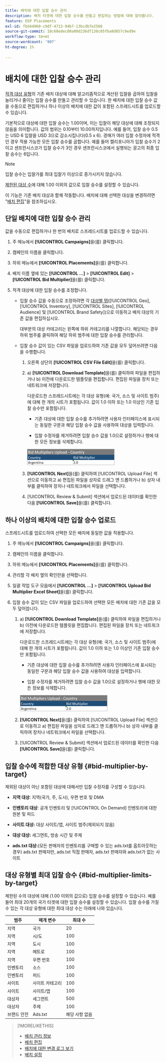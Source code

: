 ```yaml
---
title: 배치에 대한 입찰 승수 관리
description: 배치 타겟에 대한 입찰 승수를 만들고 편집하는 방법에 대해 알아봅니다.
feature: DSP Placements
exl-id: fbd44960-c9df-4713-94b7-13bcdb7e2568
source-git-commit: 18c68edec80a80d236df138c05fba8d857c9ed9e
workflow-type: tm+mt
source-wordcount: '907'
ht-degree: 1%

---
```


# 배치에 대한 입찰 승수 관리

[적격 대상 유형](#bid-multiplier-by-target)의 기존 배치 대상에 대해 알고리즘적으로 계산된 입찰을 곱하여 입찰을 늘리거나 줄이는 입찰 승수를 만들고 관리할 수 있습니다. 한 배치에 대한 입찰 승수 값을 수동으로 편집하거나 하나 이상의 배치에 대한 값이 포함된 스프레드시트를 업로드할 수 있습니다.

기본적으로 대상에 대한 입찰 승수는 1.00이며, 이는 입찰이 해당 대상에 대해 조정되지 않음을 의미합니다. 값의 범위는 0.10부터 10.00까지입니다. 예를 들어, 입찰 승수 0.5는 USD 6 입찰을 USD 3으로 감소시킵니다(0.5 x 6). 경매가 여러 입찰 수정자에 적격인 경우 적용 가능한 모든 입찰 승수를 곱합니다. 예를 들어 캘리포니아가 입찰 승수가 2이고 샌프란시스코가 입찰 승수가 3인 경우 샌프란시스코에서 실행되는 광고의 최종 입찰 승수는 6입니다.

>[!NOTE]
>
>입찰 승수는 입찰가를 최대 입찰가 이상으로 증가시키지 않습니다.

[제한된 대상 수](#bid-multiplier-limits-by-target)에 대해 1.00 이외의 값으로 입찰 승수를 설정할 수 있습니다.

이 기능은 기존 배치 대상과 함께 작동합니다. 배치에 대해 선택한 대상을 변경하려면 &quot;[배치 편집](/help/dsp/campaign-management/placements/placement-edit.md)&quot;을 참조하십시오.

## 단일 배치에 대한 입찰 승수 관리

값을 수동으로 편집하거나 한 번의 배치로 스프레드시트를 업로드할 수 있습니다.

1. 주 메뉴에서 **[!UICONTROL Campaigns]**&#x200B;을(를) 클릭합니다.

1. 캠페인의 이름을 클릭합니다.

1. 하위 메뉴에서 **[!UICONTROL Placements]**&#x200B;을(를) 클릭합니다.

1. 배치 이름 옆에 있는 **[!UICONTROL ...]** > **[!UICONTROL Edit]** > **[!UICONTROL Bid Multiplier]**&#x200B;을(를) 클릭합니다.

1. 적격 대상에 대한 입찰 승수를 조정합니다.

   * 입찰 승수 값을 수동으로 조정하려면 각 [대상별 탭](#bid-multiplier-by-target)([!UICONTROL Geo], [!UICONTROL Inventory], [!UICONTROL Sites], [!UICONTROL Audience] 및 [!UICONTROL Brand Safety])으로 이동하고 배치 대상의 기존 값을 편집하십시오.

     대부분의 대상 카테고리는 왼쪽에 하위 카테고리를 나열합니다. 해당되는 경우 하위 범주를 클릭하여 해당 하위 범주에 대한 입찰 승수를 관리합니다.

   * 입찰 승수 값이 있는 CSV 파일을 업로드하여 기존 값을 모두 덮어쓰려면 다음을 수행합니다.

      1. 오른쪽 상단의 **[!UICONTROL CSV File Edit]**&#x200B;을(를) 클릭합니다.

      1. a) **[!UICONTROL Download Template]**&#x200B;을(를) 클릭하여 파일을 편집하거나 b) 이전에 다운로드한 템플릿을 편집합니다. 편집된 파일을 장치 또는 네트워크에 저장합니다.

         다운로드한 스프레드시트에는 각 대상 유형(예: 국가, 소스 및 사이트 범주)에 대해 한 개의 시트가 포함됩니다. 값이 1.0 이하 또는 1.0 이상인 기존 입찰 승수만 포함됩니다.

         * 기존 대상에 대한 입찰 승수를 추가하려면 사용자 인터페이스에 표시되는 동일한 구문과 해당 입찰 승수 값을 사용하여 대상을 입력합니다.

         * 입찰 수정자를 제거하려면 입찰 승수 값을 1.0으로 설정하거나 행에 대한 모든 정보를 삭제합니다.

         ![입찰 승수 스프레드시트 파일의 행 예](/help/dsp/assets/bid-multiplier-spreadsheet.png "입찰 승수 스프레드시트 파일의 행 예")

      1. **[!UICONTROL Next]**&#x200B;을(를) 클릭하여 [!UICONTROL Upload File] 섹션으로 이동하고 a) 편집된 파일을 상자로 드래그 앤 드롭하거나 b) 상자 내부를 클릭하여 장치나 네트워크에서 파일을 선택합니다.

      1. [!UICONTROL Review & Submit] 섹션에서 업로드된 데이터를 확인한 다음 **[!UICONTROL Save]**&#x200B;을(를) 클릭합니다.

## 하나 이상의 배치에 대한 입찰 승수 업로드

스프레드시트를 업로드하여 선택한 모든 배치에 동일한 값을 적용합니다.

1. 주 메뉴에서 **[!UICONTROL Campaigns]**&#x200B;을(를) 클릭합니다.

1. 캠페인의 이름을 클릭합니다.

1. 하위 메뉴에서 **[!UICONTROL Placements]**&#x200B;을(를) 클릭합니다.

1. 관리할 각 배치 옆의 확인란을 선택합니다.

1. 일괄 작업 도구 모음에서 **[!UICONTROL ...]** > **[!UICONTROL Upload Bid Multiplier Excel Sheet]**&#x200B;을(를) 클릭합니다.

1. 입찰 승수 값이 있는 CSV 파일을 업로드하여 선택한 모든 배치에 대한 기존 값을 모두 덮어씁니다.

   1. a) **[!UICONTROL Download Template]**&#x200B;을(를) 클릭하여 파일을 편집하거나 b) 이전에 다운로드한 템플릿을 편집합니다. 편집된 파일을 장치 또는 네트워크에 저장합니다.

      다운로드한 스프레드시트에는 각 대상 유형(예: 국가, 소스 및 사이트 범주)에 대해 한 개의 시트가 포함됩니다. 값이 1.0 이하 또는 1.0 이상인 기존 입찰 승수만 포함됩니다.

      * 기존 대상에 대한 입찰 승수를 추가하려면 사용자 인터페이스에 표시되는 동일한 구문과 해당 입찰 승수 값을 사용하여 대상을 입력합니다.

      * 입찰 수정자를 제거하려면 입찰 승수 값을 1.0으로 설정하거나 행에 대한 모든 정보를 삭제합니다.

      ![입찰 승수 스프레드시트 파일의 행 예](/help/dsp/assets/bid-multiplier-spreadsheet.png "입찰 승수 스프레드시트 파일의 행 예")

   1. **[!UICONTROL Next]**&#x200B;을(를) 클릭하여 [!UICONTROL Upload File] 섹션으로 이동하고 a) 편집된 파일을 상자로 드래그 앤 드롭하거나 b) 상자 내부를 클릭하여 장치나 네트워크에서 파일을 선택합니다.

   1. [!UICONTROL Review & Submit] 섹션에서 업로드된 데이터를 확인한 다음 **[!UICONTROL Save]**&#x200B;을(를) 클릭합니다.

## 입찰 승수에 적합한 대상 유형 {#bid-multiplier-by-target}

제외된 대상이 아닌 포함된 대상에 대해서만 입찰 수정자를 구성할 수 있습니다.

* **지역 대상**: 지역(국가, 주, 도시), 우편 번호 및 DMA

* **인벤토리 대상**: 공개 인벤토리 및 [!UICONTROL On Demand] 인벤토리에 대한 원본 및 피드

* **사이트 대상:** 대상 사이트/앱, 사이트 범주(제외되지 않음)

* **대상 대상:** 세그먼트, 방송 시간 및 주제

* **ads.txt 대상:**(모든 판매자의 인벤토리를 구매할 수 있는 ads.txt를 옵트아웃하는 경우) ads.txt 판매자만, ads.txt 직접 판매자, ads.txt 판매자와 ads.txt가 없는 사이트 <!-- bid multipliers for the different subsets of inventory; not available when the placement targets only one subset -->

## 대상 유형별 최대 입찰 승수 {#bid-multiplier-limits-by-target}

제한된 수의 대상에 대해 (1.00 이외의 값으로) 입찰 승수를 설정할 수 있습니다. 예를 들어 최대 20개의 국가 타겟에 대한 입찰 승수를 설정할 수 있습니다. 입찰 승수를 가질 수 있는 각 대상 유형에 대한 최대 대상 수는 아래에 나와 있습니다.

| 범주 | 매개 변수 | 최대 수 |
| -------- | --------- | ----- |
| 지역 | 국가 | 20 |
| 지역 | 시/도 | 100 |
| 지역 | 도시 | 100 |
| 지역 | 메트로 | 100 |
| 지역 | 우편 번호 | 100 |
| 인벤토리 | 소스 | 100 |
| 인벤토리 | 피드 | 100 |
| 사이트 | 사이트 카테고리 | 100 |
| 사이트 | 사이트/앱 | 100 |
| 대상자 | 세그먼트 | 500 |
| 대상자 | 주제 | 100 |
| 브랜드 안전 | Ads.txt | 해당 사항 없음 |

>[!MORELIKETHIS]
>
>* [배치 관리 정보](placement-about.md)
>* [배치 편집](placement-edit.md)
>* [배치에 대한 변경 로그 보기](placement-change-log.md)
>* [배치 설정](placement-settings.md)
